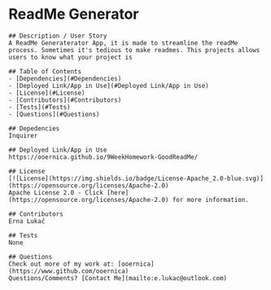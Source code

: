 # ReadMe Generator

    ## Description / User Story
    A ReadMe Generaterator App, it is made to streamline the readMe process. Sometimes it's tedious to make readmes. This projects allows users to know what your project is 
    
    ## Table of Contents
    - [Dependencies](#Dependencies)
    - [Deployed Link/App in Use](#Deployed Link/App in Use)
    - [License](#License)
    - [Contributors](#Contributors)
    - [Tests](#Tests)
    - [Questions](#Questions)
    
    ## Depedencies
    Inquirer
          
    ## Deployed Link/App in Use
    https://ooernica.github.io/9WeekHomework-GoodReadMe/
          
    ## License
    [![License](https://img.shields.io/badge/License-Apache_2.0-blue.svg)](https://opensource.org/licenses/Apache-2.0)  
    Apache License 2.0 - Click [here](https://opensource.org/licenses/Apache-2.0) for more information.
          
    ## Contributors
    Erna Lukač
    
    ## Tests
    None
    
    ## Questions
    Check out more of my work at: [ooernica](https://www.github.com/ooernica)  
    Questions/Comments? [Contact Me](mailto:e.lukac@outlook.com)
